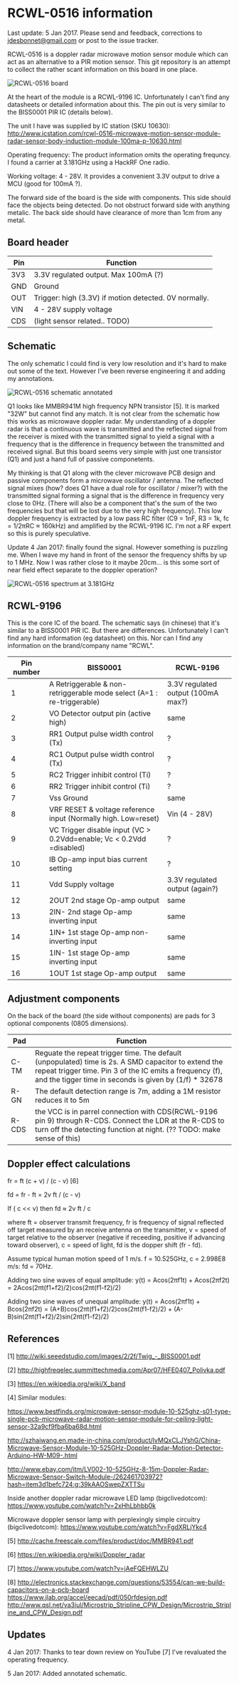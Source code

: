 # RCWL-0516 information

Last update: 5 Jan 2017. Please send and feedback, corrections to jdesbonnet@gmail.com or post to the issue tracker.

RCWL-0516 is a doppler radar microwave motion sensor module which can act as an alternative to a PIR motion sensor. This git repository is an attempt to collect the rather scant information on this board in one place.

![RCWL-0516 board](RCWL-0516-board.jpg)

At the heart of the module is a RCWL-9196 IC. Unfortunately I can't find any datasheets or detailed information about this. The pin out is very similar to the BISS0001 PIR IC (details below). 

The unit I have was supplied by IC station (SKU 10630): http://www.icstation.com/rcwl-0516-microwave-motion-sensor-module-radar-sensor-body-induction-module-100ma-p-10630.html

Operating frequency: The product information omits the operating frequncy. I found a carrier at 3.181GHz using a HackRF One radio.

Working voltage: 4 - 28V. It provides a convenient 3.3V output to drive a MCU (good for 100mA ?).

The forward side of the board is the side with components. This side should face the objects being detected. Do not obstruct forward side with anything metalic. The back side should have clearance of more than 1cm from any metal. 

## Board header

| Pin   | Function |
| ---   | --- |
| 3V3   | 3.3V regulated output. Max 100mA (?)                  |
| GND   | Ground                                                |
| OUT   | Trigger: high (3.3V) if motion detected. 0V normally. |
| VIN   | 4 - 28V supply voltage                                |
| CDS   |    (light sensor related.. TODO)                        |

## Schematic

The only schematic I could find is very low resolution and it's hard to make out some of the text. However I've been reverse engineering it and adding my annotations.

![RCWL-0516 schematic annotated](RCWL-0516-schematic-annotated.png)

Q1 looks like MMBR941M high frequency NPN transistor [5]. It is marked "32W" but cannot find any match. It is not clear from the schematic how this works as microwave doppler radar. My understanding of a doppler radar is that a continuous wave is transmitted and the reflected signal from the receiver is mixed with the transmitted signal to yield a signal with a frequency that is the difference in frequency between the transmitted and received signal. But this board seems very simple with just one transistor (Q1) and just a hand full of passive componetents. 

My thinking is that Q1 along with the clever microwave PCB design and passive components form a microwave oscillator / antenna. The reflected signal mixes (how? does Q1 have a dual role for oscillator / mixer?)  with the transmitted signal forming a signal that is the difference in frequency very close to 0Hz. (There will also be a component that's the sum of the two frequencies but that will be lost due to the very high frequency).  This low doppler frequency is extracted by a low pass RC filter (C9 = 1nF, R3 = 1k, fc = 1/2πRC ≈ 160kHz) and amplified by the RCWL-9196 IC. I'm not a RF expert so this is purely speculative. 

Update 4 Jan 2017: finally found the signal. However something is puzzling me. When I wave my hand in front of the sensor the frequency shifts by up to 1 MHz. Now I was rather close to it maybe 20cm... is this some sort of near field effect separate to the doppler operation? 

![RCWL-0516 spectrum at 3.181GHz](RCWL-0516-spectrum-annotated.jpg)


## RCWL-9196

This is the core IC of the board. The schematic says (in chinese) that it's similar to a BISS0001 PIR IC. But there are differences. Unfortunately I can't find any hard information (eg datasheet) on this. Nor can I find any information on the brand/company name "RCWL". 

| Pin number | BISS0001 | RCWL-9196 |
| --- | --- | --- |
| 1 | A Retriggerable & non-retriggerable mode select (A=1 : re-triggerable) | 3.3V regulated output (100mA max?) |
| 2 | VO Detector output pin (active high) | same |
| 3 | RR1 Output pulse width control (Tx)  | ? |
| 4 | RC1 Output pulse width control (Tx)  | ? |
| 5 | RC2 Trigger inhibit control (Ti)     | ? |
| 6 | RR2 Trigger inhibit control (Ti)     | ? |
| 7 | Vss Ground                           | same |
| 8 | VRF RESET & voltage reference input (Normally high. Low=reset) |  Vin (4 - 28V) |
| 9 | VC Trigger disable input (VC > 0.2Vdd=enable; Vc < 0.2Vdd =disabled) | ? |
| 10 | IB Op-amp input bias current setting                                | ? |
| 11 | Vdd Supply voltage                                                  | 3.3V regulated output (again?) |
| 12 | 2OUT 2nd stage Op-amp output                                        | same |
| 13 | 2IN- 2nd stage Op-amp inverting input                               | same |
| 14 | 1IN+ 1st stage Op-amp non-inverting input                           | same |
| 15 | 1IN- 1st stage Op-amp inverting input                               | same |
| 16 | 1OUT 1st stage Op-amp output                                        | same |

## Adjustment components

On the back of the board (the side without components) are pads for 3 optional components (0805 dimensions). 

| Pad | Function |
| --- | --- |
| C-TM |  Reguate the repeat trigger time. The default (unpopulated) time is 2s. A SMD capacitor to extend the repeat trigger time. Pin 3 of the IC emits a frequency (f), and the tigger time in seconds is given by (1/f) * 32678 |
| R-GN | The default detection range is 7m, adding a 1M resistor reduces it to 5m |
| R-CDS| the VCC is in parrel connection with CDS(RCWL-9196 pin 9) through R-CDS. Connect the LDR at the R-CDS to turn off the detecting function at night. (?? TODO: make sense of this) |

## Doppler effect calculations

fr = ft (c + v) / (c - v)     [6]

fd = fr - ft = 2v ft / (c - v)  

If ( c << v) then fd ≈ 2v ft / c 

where ft = observer transmit frequency, fr is frequency of signal reflected off target measured by an receive antenna on the transmitter, v = speed of target relative to the observer (negative if receeding, positive if advancing toward observer), c = speed of light, fd is the dopper shift (fr - fd).

Assume typical human motion speed of 1 m/s. f = 10.525GHz, c = 2.998E8 m/s: fd = 70Hz.

Adding two sine waves of equal amplitude:
y(t) = Acos(2πf1t) + Acos(2πf2t) = 2Acos(2πt(f1+f2)/2)cos(2πt(f1-f2)/2)

Adding two sine waves of unequal amplitude: 
y(t) = Acos(2πf1t) + Bcos(2πf2t) = (A+B)cos(2πt(f1+f2)/2)cos(2πt(f1-f2)/2) + (A-B)sin(2πt(f1+f2)/2)sin(2πt(f1-f2)/2)

## References

[1] http://wiki.seeedstudio.com/images/2/2f/Twig_-_BISS0001.pdf

[2] http://highfreqelec.summittechmedia.com/Apr07/HFE0407_Polivka.pdf

[3] https://en.wikipedia.org/wiki/X_band

[4] Similar modules:

https://www.bestfinds.org/microwave-sensor-module-10-525ghz-s01-type-single-pcb-microwave-radar-motion-sensor-module-for-ceiling-light-sensor-32a9cf9fba6ba68d.html

http://szhaiwang.en.made-in-china.com/product/lvMQxCLJYshG/China-Microwave-Sensor-Module-10-525GHz-Doppler-Radar-Motion-Detector-Arduino-HW-M09-.html

http://www.ebay.com/itm/LV002-10-525GHz-8-15m-Doppler-Radar-Microwave-Sensor-Switch-Module-/262461703972?hash=item3d1befc724:g:39kAAOSwepZXTTSu

Inside another doppler radar microwave LED lamp (bigclivedotcom):
https://www.youtube.com/watch?v=2xHhLbhbb0k

Microwave doppler sensor lamp with perplexingly simple circuitry (bigclivedotcom):
https://www.youtube.com/watch?v=FgdXRLjYkc4


[5] http://cache.freescale.com/files/product/doc/MMBR941.pdf

[6] https://en.wikipedia.org/wiki/Doppler_radar

[7] https://www.youtube.com/watch?v=jAeFQEHWLZU

[8] http://electronics.stackexchange.com/questions/53554/can-we-build-capacitors-on-a-pcb-board
https://www.jlab.org/accel/eecad/pdf/050rfdesign.pdf
http://www.qsl.net/va3iul/Microstrip_Stripline_CPW_Design/Microstrip_Stripline_and_CPW_Design.pdf

## Updates

4 Jan 2017: Thanks to tear down review on YouTube [7] I've revaluated the operating frequency.

5 Jan 2017: Added annotated schematic.
